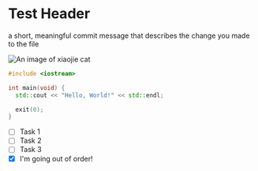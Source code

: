 # Test Header

a short, meaningful commit message that describes the change you made to the file

![An image of xiaojie cat](https://static.wikia.nocookie.net/silly-cat/images/1/17/Xiojie.png/revision/latest?cb=20240613062020)

```cpp
#include <iostream>

int main(void) {
  std::cout << "Hello, World!" << std::endl;

  exit(0);
}
```

- [ ] Task 1
- [ ] Task 2
- [ ] Task 3
- [x] I'm going out of order!
